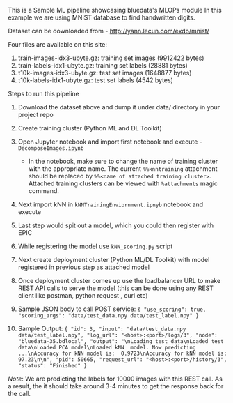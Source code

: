 This is a Sample ML pipeline showcasing bluedata's MLOPs module
In this example we are using MNIST database to find handwritten digits.

Dataset can be downloaded from - http://yann.lecun.com/exdb/mnist/

Four files are available on this site:

1. train-images-idx3-ubyte.gz:  training set images (9912422 bytes)
2. train-labels-idx1-ubyte.gz:  training set labels (28881 bytes)
3. t10k-images-idx3-ubyte.gz:   test set images (1648877 bytes)
4. t10k-labels-idx1-ubyte.gz:   test set labels (4542 bytes)


Steps to run this pipeline

1. Download the dataset above and dump it under data/ directory in your project repo
2. Create training cluster (Python ML and DL Toolkit)
3. Open Jupyter notebook and import first notebook and execute  - `DecomposeImages.ipynb`
   -  In the notebook, make sure to change the name of training cluster with the appropriate name. The current  `%%knntraining` attachment should be replaced by `%%<name of attached training cluster>`. Attached training clusters can be viewed with `%attachments` magic command.
4. Next import kNN in `kNNTrainingEnviornment.ipnyb` notebook and execute
5. Last step would spit out a model, which you could then register with EPIC
6. While registering the model use `kNN_scoring.py` script
7. Next create deployment cluster (Python ML/DL Toolkit) with model registered in previous step as attached model
8. Once deployment cluster comes up use the loadbalancer URL to make REST API calls to serve the model (this can be done using any REST client like postman, python request , curl etc)

9. Sample JSON body to call POST service:
  `{
        "use_scoring": true,
        "scoring_args": "data/test_data.npy data/test_label.npy"
  }`
 
 10. Sample  Output:
  `{
    "id": 3,
    "input": "data/test_data.npy data/test_label.npy",
    "log_url": "<host>:<port>/logs/3",
    "node": "bluedata-35.bdlocal",
    "output": "\nLoading test data\nLoaded test data\nLoaded PCA model\nLoaded kNN  model. Now predicting ...\nAccuracy for kNN model is:  0.9723\nAccuracy for kNN model is:  97.23\n\n",
    "pid": 50665,
    "request_url": "<host>:<port>/history/3",
    "status": "Finished"
  }`

*Note*: We are predicting the labels for 10000 images with this REST call. As a result, the it should take around 3-4 minutes to get the response back for the call.


